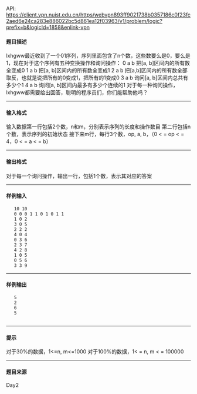 API: https://client.vpn.nuist.edu.cn/https/webvpn893ff9021738b0357186c0f23fc2aed6e24ca283e886022bc5d861ea12f03963/v1/problem/logic?prefix=b&logicId=1858&enlink-vpn

#### 题目描述

lxhgww最近收到了一个01序列，序列里面包含了n个数，这些数要么是0，要么是1，现在对于这个序列有五种变换操作和询问操作： 0 a b 把\[a, b\]区间内的所有数全变成0 1 a b 把\[a, b\]区间内的所有数全变成1 2 a b 把\[a,b\]区间内的所有数全部取反，也就是说把所有的0变成1，把所有的1变成0 3 a b 询问\[a, b\]区间内总共有多少个1 4 a b 询问\[a, b\]区间内最多有多少个连续的1 对于每一种询问操作，lxhgww都需要给出回答，聪明的程序员们，你们能帮助他吗？

---

#### 输入格式

输入数据第一行包括2个数，n和m，分别表示序列的长度和操作数目 第二行包括n个数，表示序列的初始状态 接下来m行，每行3个数，op, a, b，（0 < = op < = 4，0 < = a < = b）

---

#### 输出格式

对于每一个询问操作，输出一行，包括1个数，表示其对应的答案

---

#### 样例输入
```
   10 10
   0 0 0 1 1 0 1 0 1 1
   1 0 2
   3 0 5
   2 2 2
   4 0 4
   0 3 6
   2 3 7
   4 2 8
   1 0 5
   0 5 6
   3 3 9

```

---

#### 样例输出
```
   5
   2
   6
   5


```

---

#### 提示

对于30%的数据，1<=n, m<=1000 对于100%的数据，1< = n, m < = 100000

---

#### 题目来源

Day2